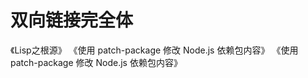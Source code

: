 # 双向链接完全体

<Link to="https://mgear-file.oss-cn-shanghai.aliyuncs.com/Lisp%E4%B9%8B%E6%A0%B9%E6%BA%90.html">《Lisp之根源》</Link>

<Link to="https://mgear-file.oss-cn-shanghai.aliyuncs.com/%E4%BD%BF%E7%94%A8%20patch-package%20%E4%BF%AE%E6%94%B9%20Node.js%20%E4%BE%9D%E8%B5%96%E5%8C%85%E5%86%85%E5%AE%B9.html">《使用 patch-package 修改 Node.js 依赖包内容》</Link>

<Link
  to="https://mgear-file.oss-cn-shanghai.aliyuncs.com/%E4%BD%BF%E7%94%A8%20patch-package%20%E4%BF%AE%E6%94%B9%20Node.js%20%E4%BE%9D%E8%B5%96%E5%8C%85%E5%86%85%E5%AE%B9.html"
  source="https://mp.weixin.qq.com/s?__biz=MjM5MTA1MjAxMQ==&mid=2651247455&idx=1&sn=2f553a86d87b5ad9c0a8a54f68f4c391&chksm=bd490adb8a3e83cde8c288a481db19c7fce2537382895faf2a225dde4596bdcd821263c5bab8"
>《使用 patch-package 修改 Node.js 依赖包内容》</Link>
